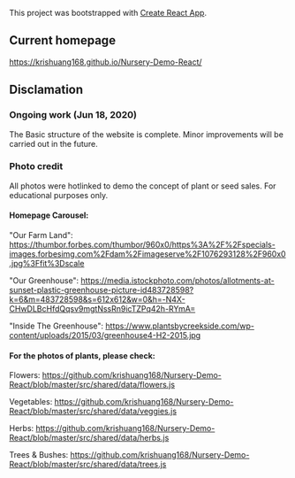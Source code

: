 This project was bootstrapped with [Create React App](https://github.com/facebook/create-react-app).

## Current homepage

https://krishuang168.github.io/Nursery-Demo-React/

## Disclamation

### Ongoing work (Jun 18, 2020)

The Basic structure of the website is complete.
Minor improvements will be carried out in the future.

### Photo credit

All photos were hotlinked to demo the concept of plant or seed sales.
For educational purposes only.

#### Homepage Carousel:

"Our Farm Land": https://thumbor.forbes.com/thumbor/960x0/https%3A%2F%2Fspecials-images.forbesimg.com%2Fdam%2Fimageserve%2F1076293128%2F960x0.jpg%3Ffit%3Dscale
  
"Our Greenhouse": https://media.istockphoto.com/photos/allotments-at-sunset-plastic-greenhouse-picture-id483728598?k=6&m=483728598&s=612x612&w=0&h=-N4X-CHwDLBcHfdQqsv9mgtNssRn9icTZPq42h-RYmA=
  
"Inside The Greenhouse": https://www.plantsbycreekside.com/wp-content/uploads/2015/03/greenhouse4-H2-2015.jpg

#### For the photos of plants, please check:

Flowers:
https://github.com/krishuang168/Nursery-Demo-React/blob/master/src/shared/data/flowers.js

Vegetables:
https://github.com/krishuang168/Nursery-Demo-React/blob/master/src/shared/data/veggies.js

Herbs:
https://github.com/krishuang168/Nursery-Demo-React/blob/master/src/shared/data/herbs.js

Trees & Bushes:
https://github.com/krishuang168/Nursery-Demo-React/blob/master/src/shared/data/trees.js
